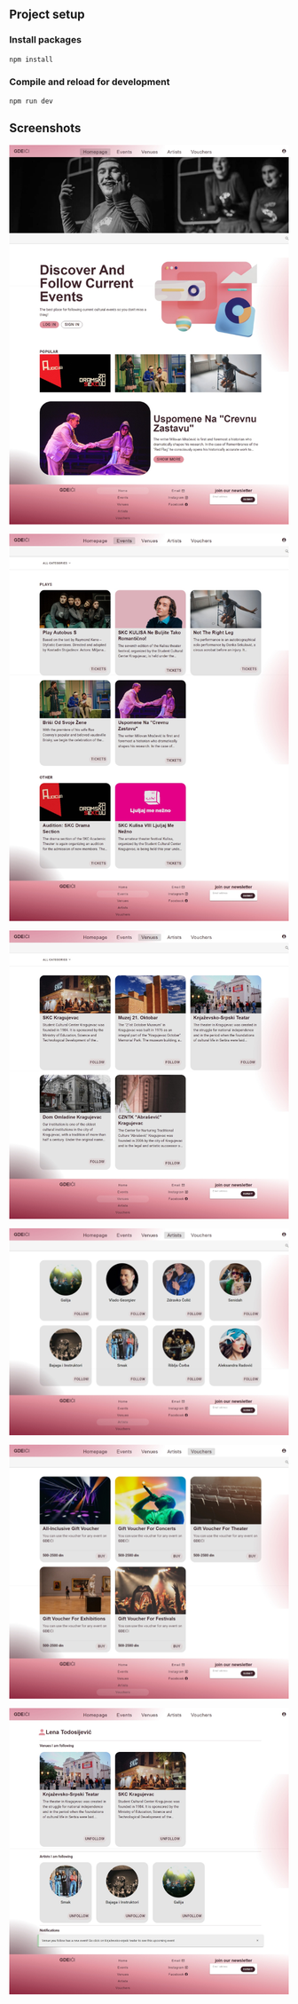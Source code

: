 ## Project setup
### Install packages
```
npm install
```
### Compile and reload for development
```
npm run dev
```
## Screenshots
![Homepage](screenshots/homepage.jpeg)

![Events](screenshots/events.jpeg)

![Venues](screenshots/venues.jpeg)

![Artists](screenshots/artists.jpeg)

![Vouchers](screenshots/vouchers.jpeg)

![Profile](screenshots/profile.jpeg)
